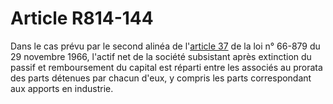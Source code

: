 # Article R814-144

Dans le cas prévu par le second alinéa de l'<a href='/affichTexteArticle.do?cidTexte=JORFTEXT000000692471&idArticle=LEGIARTI000006290590&dateTexte=&categorieLien=cid' title='Loi n° 66-879 du 29 novembre 1966 - art. 37 (V)'>article 37</a> de la loi n° 66-879 du 29 novembre 1966, l'actif net de la société subsistant après extinction du passif et remboursement du capital est réparti entre les associés au prorata des parts détenues par chacun d'eux, y compris les parts correspondant aux apports en industrie.